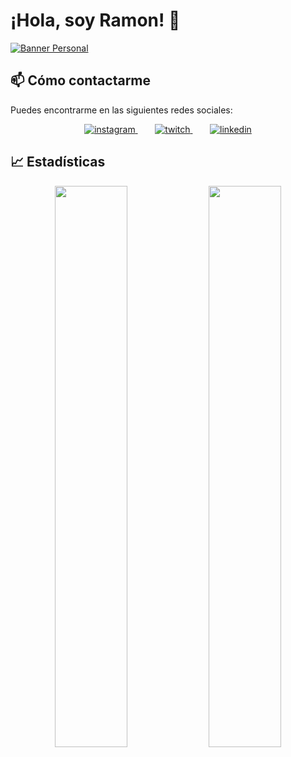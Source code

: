 # ¡Hola, soy Ramon! 👋

[![Banner Personal](https://imgur.com/GndKsQP.jpg)](https://github.com/Rmaon)

## 📫 Cómo contactarme

Puedes encontrarme en las siguientes redes sociales:

<p align="center">
  <a href="https://www.instagram.com/rmn666_">
    <img src="https://imgur.com/KHp98A3.jpg" alt="instagram">
  </a>
  &nbsp;&nbsp;&nbsp;&nbsp;&nbsp;&nbsp;
  <a href="https://www.twitch.tv/googglebeats">
    <img src="https://imgur.com/UNfSurd.jpg" alt="twitch">
  </a>
  &nbsp;&nbsp;&nbsp;&nbsp;&nbsp;&nbsp;
  <a href="https://www.linkedin.com/in/ram%C3%B3n-caminero-arroyo-75a313254">
    <img src="https://imgur.com/bXSUkyu.jpg" alt="linkedin">
  </a>
  
</p>

## 📈 Estadísticas
<p align="center">
  <img width="48%" src="https://github-readme-stats.vercel.app/api?username=rmaon&show_icons=true&hide_border=true&theme=tokyonight&icon_color=63c5ea&text_color=6decb9&bg_color=0d1117" />
  <img width="48%" src="https://github-readme-streak-stats.herokuapp.com/?user=rmaon&hide_border=true&theme=tokyonight&ring=63c5ea&fire=6decb9&currStreakLabel=63c5ea&sideLabels=63c5ea&dates=6decb9&background=0d1117" />

</p>
